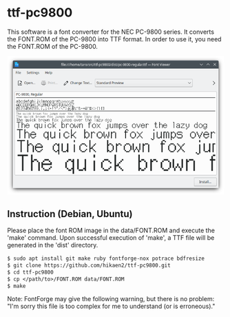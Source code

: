 # ttf-pc9800

This software is a font converter for the NEC PC-9800 series.
It converts the FONT.ROM of the PC-9800 into TTF format.
In order to use it, you need the FONT.ROM of the PC-9800.

![](docs/screenshot.png)


## Instruction (Debian, Ubuntu)

Please place the font ROM image in the data/FONT.ROM and execute the 'make' command.
Upon successful execution of 'make', a TTF file will be generated in the 'dist' directory.

```
$ sudo apt install git make ruby fontforge-nox potrace bdfresize
$ git clone https://github.com/hikaen2/ttf-pc9800.git
$ cd ttf-pc9800
$ cp </path/to>/FONT.ROM data/FONT.ROM
$ make
```

Note:
FontForge may give the following warning, but there is no problem:
"I'm sorry this file is too complex for me to understand (or is erroneous)."
